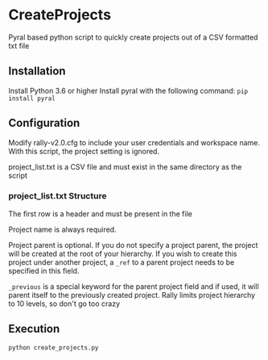 # CreateProjects
Pyral based python script to quickly create projects out of a CSV formatted txt file

## Installation
Install Python 3.6 or higher
Install pyral with the following command:
`pip install pyral`


## Configuration
Modify rally-v2.0.cfg to include your user credentials and workspace name.  With this script, the project setting is ignored.

project_list.txt is a CSV file and must exist in the same directory as the script

### project_list.txt Structure
The first row is a header and must be present in the file

Project name is always required.  

Project parent is optional.  If you do not specify a project parent, the project will be created at the root of your hierarchy.  If you wish to create this project under another project, a `_ref` to a parent project needs to be specified in this field.

`_previous` is a special keyword for the parent project field and if used, it will parent itself to the previously created project.  Rally limits project hierarchy to 10 levels, so don't go too crazy

## Execution
`python create_projects.py`
